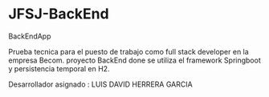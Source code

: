 # JFSJ-BackEnd
BackEndApp

Prueba tecnica para el puesto de trabajo como full stack developer en la empresa Becom.
proyecto BackEnd done se utiliza el framework Springboot y persistencia temporal en H2.

Desarrollador asignado : LUIS DAVID HERRERA GARCIA